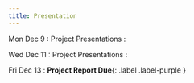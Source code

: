 ```yaml
---
title: Presentation
---
```


Mon Dec 9
: Project Presentations
  : []()

Wed Dec 11
: Project Presentations
  : []()

Fri Dec 13
: **Project Report Due**{: .label .label-purple }

